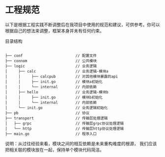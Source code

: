 # 工程规范

以下是根据工程实践不断调整后在我项目中使用的规范和建议，可供参考。你可以根据自己的想法来调整，框架本身并未有任何约束。

目录结构
```

├── conf                        // 配置文件
├── connom                      // 公共模块
├── logic                       // 业务逻辑
│     ├── calc                  // 业务逻辑-模块a
│     │     ├── calcpub         // 对其他模块暴露的api
│     │     ├── init.go         // 模块a初始化
│     │     └── internal        // 内部依赖
│     ├── hello                 // 业务逻辑-模块b
│     │     ├── init.go         // 模块b初始化
│     │     └── internal        // 内部依赖
│     └── init.go               // 业务逻辑初始化
├── pb                          // 协议
├── transport                   // 传输层处理逻辑
│   ├── grpc                    // 传输层grpc协议处理逻辑
│   └── http                    // 传输层http协议处理逻辑
├── main.go                     // 程序入口
```

说明：从过往经验来看，模块之间的相互依赖是未来重构难度的根源，
我们应该把相关联的模块放在一起，保持单个模块代码简洁。
